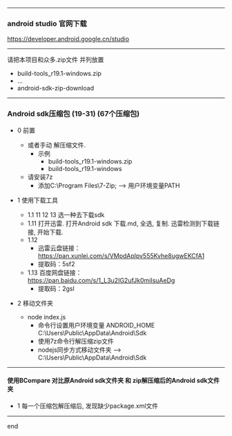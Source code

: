 
---

### android studio 官网下载

https://developer.android.google.cn/studio


---

请把本项目和众多.zip文件 并列放置

 - build-tools_r19.1-windows.zip
 - ...
 - android-sdk-zip-download

---

### Android sdk压缩包 (19-31) (67个压缩包)

 - 0 前置
   - 或者手动 解压缩文件.
     - 示例
       - build-tools_r19.1-windows.zip
       - build-tools_r19.1-windows
   - 请安装7z
     - 添加C:\Program Files\7-Zip; --> 用户环境变量PATH

 - 1 使用下载工具
   - 1.1 11 12 13 选一种去下载sdk
   - 1.11 打开迅雷. 打开Android sdk 下载.md, 全选, 复制. 迅雷检测到下载链接, 开始下载.
   - 1.12
     - 迅雷云盘链接：https://pan.xunlei.com/s/VMpdAplpv555Kvhe8ugwEKCfA1
     - 提取码：5sf2
   - 1.13 百度网盘链接：https://pan.baidu.com/s/1_L3u2IG2ufJk0miIsuAeDg
     - 提取码：2gsl
 - 2 移动文件夹
   - node index.js
     - 命令行设置用户环境变量 ANDROID_HOME C:\Users\Public\AppData\Android\Sdk
     - 使用7z命令行解压缩zip文件
     - nodejs同步方式移动文件夹 --> C:\Users\Public\AppData\Android\Sdk

---

#### 使用BCompare 对比原Android sdk文件夹 和 zip解压缩后的Android sdk文件夹

 - 1 每一个压缩包解压缩后, 发现缺少package.xml文件


---

end

